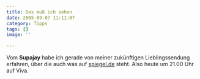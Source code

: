 ```yaml
---
title: Das muß ich sehen
date: 2005-09-07 11:11:07
category: Tipps
tags: []
image: ''

---
```


Vom **Supajay** habe ich gerade von meiner zukünftigen Lieblingssendung erfahren, über die auch was auf [spiegel.de](http://www.spiegel.de/kultur/gesellschaft/0,1518,373380,00.html) steht. Also heute um 21.00 Uhr auf Viva.
